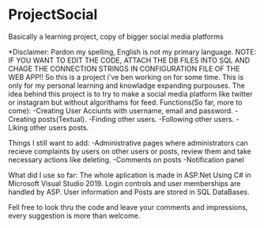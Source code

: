 # ProjectSocial
Basically a learning project, copy of bigger social media platforms

*Disclaimer: Pardon my spelling, English is not my primary language.
NOTE: IF YOU WANT TO EDIT THE CODE, ATTACH THE DB FILES INTO SQL AND CHAGE THE CONNECTION STRINGS IN CONFIGURATION FILE OF THE WEB APP!!
So this is a project i've ben working on for some time. This is only for my personal learning and knowladge expanding purpouses.
The idea behind this project is to try to make a social media platform like twitter or instagram but without algorithams for feed.
Functions(So far, more to come):
-Creating User Acciunts with username, email and password.
-Creating posts(Textual).
-Finding other users.
-Following other users.
-Liking other users posts.

Things I still want to add:
-Administrative pages where administrators can recieve complaints by users on other users or posts, review them and take necessary actions like deleting.
-Comments on posts
-Notification panel

What did I use so far:
The whole aplication is made in ASP.Net Using C# in Microsoft Visual Studio 2019.
Login controls and user memberships are handled by ASP.
User information and Posts are stored in SQL DataBases.

Fell free to look thru the code and leave your comments and impressions, every suggestion is more than welcome.
